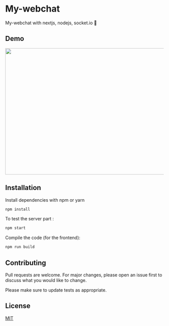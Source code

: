 # My-webchat
My-webchat with nextjs, nodejs, socket.io 💭 

## Demo

<img src="https://media.giphy.com/media/qa9fZ4viMBknKbsxBt/giphy.gif" width="690" height="400" />



## Installation

Install dependencies with npm or yarn

```bash
npm install
```
To test the server part :
```bash
npm start
```

Compile the code (for the frontend):
```bash
npm run build
```
## Contributing
Pull requests are welcome. For major changes, please open an issue first to discuss what you would like to change.

Please make sure to update tests as appropriate.

## License
[MIT](https://choosealicense.com/licenses/mit/)
